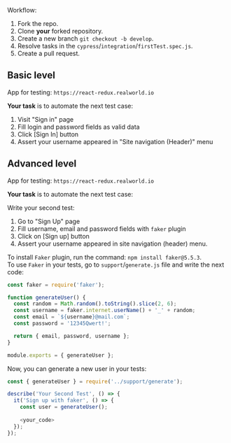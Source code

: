 Workflow:
1. Fork the repo.
1. Clone **your** forked repository.
1. Create a new branch `git checkout -b develop`.
1. Resolve tasks in the `cypress`/`integration`/`firstTest.spec.js`.
1. Create a pull request.

## Basic level 

App for testing: `https://react-redux.realworld.io`

**Your task** is to automate the next test case:

1. Visit "Sign in" page
1. Fill login and password fields as valid data
1. Click [Sign In] button
1. Assert your username appeared in "Site navigation (Header)" menu

## Advanced level

App for testing: `https://react-redux.realworld.io`

**Your task** is to automate the next test case:

Write your second test:
1. Go to "Sign Up" page
1. Fill username, email and password fields with `faker` plugin
1. Click on [Sign up] button
1. Assert your username appeared in site navigation (header) menu.

To install `Faker` plugin, run the command: ```npm install faker@5.5.3```.  
To use `Faker` in your tests, go to `support`/`generate.js` file and write the next code:

```js
const faker = require('faker');

function generateUser() {
  const random = Math.random().toString().slice(2, 6);
  const username = faker.internet.userName() + '_' + random;
  const email = `${username}@mail.com`;
  const password = '12345Qwert!';

  return { email, password, username };
}

module.exports = { generateUser };
```

Now, you can generate a new user in your tests:

```js
const { generateUser } = require('../support/generate');

describe('Your Second Test', () => {
  it('Sign up with faker', () => {
    const user = generateUser();
    
    <your_code>
  });
});
```
